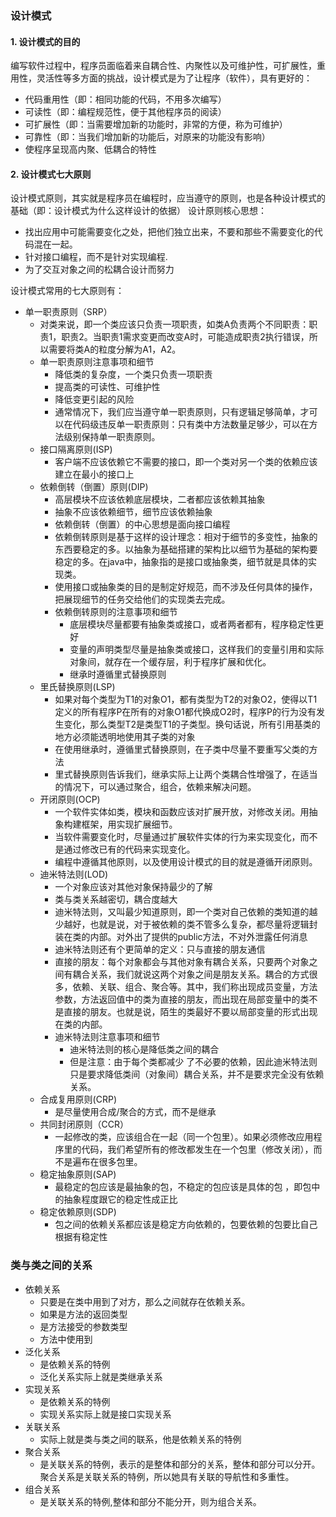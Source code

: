 ### 设计模式
#### 1. 设计模式的目的

编写软件过程中，程序员面临着来自耦合性、内聚性以及可维护性，可扩展性，重用性，灵活性等多方面的挑战，设计模式是为了让程序（软件），具有更好的：

- 代码重用性（即：相同功能的代码，不用多次编写）
- 可读性（即：编程规范性，便于其他程序员的阅读）
- 可扩展性（即：当需要增加新的功能时，非常的方便，称为可维护）
- 可靠性（即：当我们增加新的功能后，对原来的功能没有影响）
- 使程序呈现高内聚、低耦合的特性

#### 2. 设计模式七大原则

设计模式原则，其实就是程序员在编程时，应当遵守的原则，也是各种设计模式的基础（即：设计模式为什么这样设计的依据）
设计原则核心思想：

- 找出应用中可能需要变化之处，把他们独立出来，不要和那些不需要变化的代码混在一起。
- 针对接口编程，而不是针对实现编程.
- 为了交互对象之间的松耦合设计而努力

设计模式常用的七大原则有：

- 单一职责原则（SRP）
  - 对类来说，即一个类应该只负责一项职责，如类A负责两个不同职责：职责1，职责2。当职责1需求变更而改变A时，可能造成职责2执行错误，所以需要将类A的粒度分解为A1，A2。
  - 单一职责原则注意事项和细节
    - 降低类的复杂度，一个类只负责一项职责
    - 提高类的可读性、可维护性
    - 降低变更引起的风险
    - 通常情况下，我们应当遵守单一职责原则，只有逻辑足够简单，才可以在代码级违反单一职责原则：只有类中方法数量足够少，可以在方法级别保持单一职责原则。
  - 接口隔离原则(ISP)
    - 客户端不应该依赖它不需要的接口，即一个类对另一个类的依赖应该建立在最小的接口上
  - 依赖倒转（倒置）原则(DIP)
    - 高层模块不应该依赖底层模块，二者都应该依赖其抽象
    - 抽象不应该依赖细节，细节应该依赖抽象
    - 依赖倒转（倒置）的中心思想是面向接口编程
    - 依赖倒转原则是基于这样的设计理念：相对于细节的多变性，抽象的东西要稳定的多。以抽象为基础搭建的架构比以细节为基础的架构要稳定的多。在java中，抽象指的是接口或抽象类，细节就是具体的实现类。
    - 使用接口或抽象类的目的是制定好规范，而不涉及任何具体的操作，把展现细节的任务交给他们的实现类去完成。
    - 依赖倒转原则的注意事项和细节
      - 底层模块尽量都要有抽象类或接口，或者两者都有，程序稳定性更好
      - 变量的声明类型尽量是抽象类或接口，这样我们的变量引用和实际对象间，就存在一个缓存层，利于程序扩展和优化。
      - 继承时遵循里式替换原则
  - 里氏替换原则(LSP)
    - 如果对每个类型为T1的对象O1，都有类型为T2的对象O2，使得以T1定义的所有程序P在所有的对象O1都代换成O2时，程序P的行为没有发生变化，那么类型T2是类型T1的子类型。换句话说，所有引用基类的地方必须能透明地使用其子类的对象
    - 在使用继承时，遵循里式替换原则，在子类中尽量不要重写父类的方法
    - 里式替换原则告诉我们，继承实际上让两个类耦合性增强了，在适当的情况下，可以通过聚合，组合，依赖来解决问题。
  - 开闭原则(OCP)
    - 一个软件实体如类，模块和函数应该对扩展开放，对修改关闭。用抽象构建框架，用实现扩展细节。
    - 当软件需要变化时，尽量通过扩展软件实体的行为来实现变化，而不是通过修改已有的代码来实现变化。
    - 编程中遵循其他原则，以及使用设计模式的目的就是遵循开闭原则。
  - 迪米特法则(LOD)
    - 一个对象应该对其他对象保持最少的了解
    - 类与类关系越密切，耦合度越大
    - 迪米特法则，又叫最少知道原则，即一个类对自己依赖的类知道的越少越好，也就是说，对于被依赖的类不管多么复杂，都尽量将逻辑封装在类的内部。对外出了提供的public方法，不对外泄露任何消息
    - 迪米特法则还有个更简单的定义：只与直接的朋友通信
    - 直接的朋友：每个对象都会与其他对象有耦合关系，只要两个对象之间有耦合关系，我们就说这两个对象之间是朋友关系。耦合的方式很多，依赖、关联、组合、聚合等。其中，我们称出现成员变量，方法参数，方法返回值中的类为直接的朋友，而出现在局部变量中的类不是直接的朋友。也就是说，陌生的类最好不要以局部变量的形式出现在类的内部。
    - 迪米特法则注意事项和细节
      - 迪米特法则的核心是降低类之间的耦合
      - 但是注意：由于每个类都减少 了不必要的依赖，因此迪米特法则只是要求降低类间（对象间）耦合关系，并不是要求完全没有依赖关系。
  - 合成复用原则(CRP)
    - 是尽量使用合成/聚合的方式，而不是继承
  - 共同封闭原则（CCR）
    - 一起修改的类，应该组合在一起（同一个包里）。如果必须修改应用程序里的代码，我们希望所有的修改都发生在一个包里（修改关闭），而不是遍布在很多包里。
  - 稳定抽象原则(SAP)
    - 最稳定的包应该是最抽象的包，不稳定的包应该是具体的包 ，即包中的抽象程度跟它的稳定性成正比
  - 稳定依赖原则(SDP)
    - 包之间的依赖关系都应该是稳定方向依赖的，包要依赖的包要比自己根据有稳定性

### 类与类之间的关系

- 依赖关系
  - 只要是在类中用到了对方，那么之间就存在依赖关系。
  - 如果是方法的返回类型
  - 是方法接受的参数类型
  - 方法中使用到
- 泛化关系
  - 是依赖关系的特例
  - 泛化关系实际上就是类继承关系
- 实现关系
  - 是依赖关系的特例
  - 实现关系实际上就是接口实现关系
- 关联关系
  - 实际上就是类与类之间的联系，他是依赖关系的特例
- 聚合关系
  - 是关联关系的特例，表示的是整体和部分的关系，整体和部分可以分开。聚合关系是关联关系的特例，所以她具有关联的导航性和多重性。
- 组合关系
  - 是关联关系的特例,整体和部分不能分开，则为组合关系。